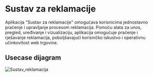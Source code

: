 # Sustav za reklamacije



Aplikacija "Sustav za reklamacije" omogućava korisnicima jednostavno praćenje i upravljanje procesom reklamacija. Pomoću alata za unos, pregled, uređivanje i vizualizaciju, aplikacija omogućuje praćenje i rješavanje reklamacija, poboljšavajući korisničko iskustvo i operativnu učinkovitost web trgovine.

## Usecase dijagram

![Sustav_reklamacija](https://github.com/JT07616/Sustav_za_reklamacije/assets/170039228/22bcd37f-ed86-49b5-8c2c-f709ad4a92fe)





